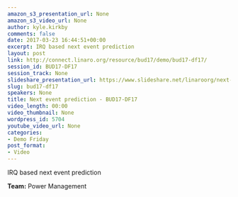 ```yaml
---
amazon_s3_presentation_url: None
amazon_s3_video_url: None
author: kyle.kirkby
comments: false
date: 2017-03-23 16:44:51+00:00
excerpt: IRQ based next event prediction
layout: post
link: http://connect.linaro.org/resource/bud17/demo/bud17-df17/
session_id: BUD17-DF17
session_track: None
slideshare_presentation_url: https://www.slideshare.net/linaroorg/next-event-prediction
slug: bud17-df17
speakers: None
title: Next event prediction - BUD17-DF17
video_length: 00:00
video_thumbnail: None
wordpress_id: 5704
youtube_video_url: None
categories:
- Demo Friday
post_format:
- Video
---
```


IRQ based next event prediction

**Team:** Power Management
